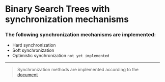# Binary Search Trees with synchronization mechanisms

### The following synchronization mechanisms are implemented:

- Hard synchronization
- Soft synchronization
- Optimistic synchronization `not yet implemented`

---
> Synchronization methods are implemented according to
> the [document](https://docs.google.com/document/d/1N7HAM-NPOfCoBEnlqy3v4JCXpPdb-ykEnD0VXiUxZKQ/edit?usp=sharing)